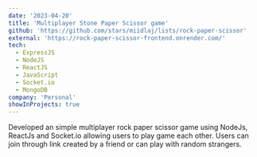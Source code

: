 ```yaml
---
date: '2023-04-20'
title: 'Multiplayer Stone Paper Scissor game'
github: 'https://github.com/stars/miidlaj/lists/rock-paper-scissor'
external: 'https://rock-paper-scissor-frontend.onrender.com/'
tech:
  - ExpressJS
  - NodeJS
  - ReactJS
  - JavaScript
  - Socket.io
  - MongoDB
company: 'Personal'
showInProjects: true
---
```


Developed an simple multiplayer rock paper scissor game using NodeJs, ReactJs and Socket.io allowing users to play game each other. Users can join through link created by a friend or can play with random strangers.
